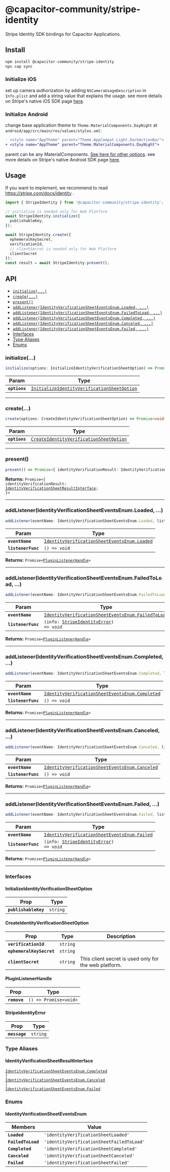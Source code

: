 # @capacitor-community/stripe-identity

Stripe Identity SDK bindings for Capacitor Applications.

## Install

```bash
npm install @capacitor-community/stripe-identity
npx cap sync
```

### Initialize iOS

set up camera authorization by adding `NSCameraUsageDescription` in `Info.plist` and add a string value that explains the usage.
see more details on Stripe's native iOS SDK page [here](https://stripe.com/docs/identity/verify-identity-documents?platform=ios&type=new-integration#set-up-camera-authorization).

### Initialize Android

change base application theme to `Theme.MaterialComponents.DayNight` at `android/app/src/main/res/values/styles.xml`:

```diff xml: res/values/styles.xml
- <style name="AppTheme" parent="Theme.AppCompat.Light.DarkActionBar">
+ <style name="AppTheme" parent="Theme.MaterialComponents.DayNight">
```

parent can be any MaterialComponents. [See here for other options](https://m2.material.io/develop/android/theming/dark/).
see more details on Stripe's native Android SDK page [here](https://stripe.com/docs/identity/verify-identity-documents?platform=android&type=new-integration#set-up-material-theme).

## Usage

If you want to implement, we recommend to read https://stripe.com/docs/identity .

```ts
import { StripeIdentity } from '@capacitor-community/stripe-identity';

// initialize is needed only for Web Platform
await StripeIdentity.initialize({
  publishableKey,
});

await StripeIdentity.create({
  ephemeralKeySecret,
  verificationId,
  // clientSecret is needed only for Web Platform
  clientSecret
});
const result = await StripeIdentity.present();
```

## API

<docgen-index>

* [`initialize(...)`](#initialize)
* [`create(...)`](#create)
* [`present()`](#present)
* [`addListener(IdentityVerificationSheetEventsEnum.Loaded, ...)`](#addlisteneridentityverificationsheeteventsenumloaded)
* [`addListener(IdentityVerificationSheetEventsEnum.FailedToLoad, ...)`](#addlisteneridentityverificationsheeteventsenumfailedtoload)
* [`addListener(IdentityVerificationSheetEventsEnum.Completed, ...)`](#addlisteneridentityverificationsheeteventsenumcompleted)
* [`addListener(IdentityVerificationSheetEventsEnum.Canceled, ...)`](#addlisteneridentityverificationsheeteventsenumcanceled)
* [`addListener(IdentityVerificationSheetEventsEnum.Failed, ...)`](#addlisteneridentityverificationsheeteventsenumfailed)
* [Interfaces](#interfaces)
* [Type Aliases](#type-aliases)
* [Enums](#enums)

</docgen-index>

<docgen-api>
<!--Update the source file JSDoc comments and rerun docgen to update the docs below-->

### initialize(...)

```typescript
initialize(options: InitializeIdentityVerificationSheetOption) => Promise<void>
```

| Param         | Type                                                                                                            |
| ------------- | --------------------------------------------------------------------------------------------------------------- |
| **`options`** | <code><a href="#initializeidentityverificationsheetoption">InitializeIdentityVerificationSheetOption</a></code> |

--------------------


### create(...)

```typescript
create(options: CreateIdentityVerificationSheetOption) => Promise<void>
```

| Param         | Type                                                                                                    |
| ------------- | ------------------------------------------------------------------------------------------------------- |
| **`options`** | <code><a href="#createidentityverificationsheetoption">CreateIdentityVerificationSheetOption</a></code> |

--------------------


### present()

```typescript
present() => Promise<{ identityVerificationResult: IdentityVerificationSheetResultInterface; }>
```

**Returns:** <code>Promise&lt;{ identityVerificationResult: <a href="#identityverificationsheetresultinterface">IdentityVerificationSheetResultInterface</a>; }&gt;</code>

--------------------


### addListener(IdentityVerificationSheetEventsEnum.Loaded, ...)

```typescript
addListener(eventName: IdentityVerificationSheetEventsEnum.Loaded, listenerFunc: () => void) => Promise<PluginListenerHandle>
```

| Param              | Type                                                                                                       |
| ------------------ | ---------------------------------------------------------------------------------------------------------- |
| **`eventName`**    | <code><a href="#identityverificationsheeteventsenum">IdentityVerificationSheetEventsEnum.Loaded</a></code> |
| **`listenerFunc`** | <code>() =&gt; void</code>                                                                                 |

**Returns:** <code>Promise&lt;<a href="#pluginlistenerhandle">PluginListenerHandle</a>&gt;</code>

--------------------


### addListener(IdentityVerificationSheetEventsEnum.FailedToLoad, ...)

```typescript
addListener(eventName: IdentityVerificationSheetEventsEnum.FailedToLoad, listenerFunc: (info: StripeIdentityError) => void) => Promise<PluginListenerHandle>
```

| Param              | Type                                                                                                             |
| ------------------ | ---------------------------------------------------------------------------------------------------------------- |
| **`eventName`**    | <code><a href="#identityverificationsheeteventsenum">IdentityVerificationSheetEventsEnum.FailedToLoad</a></code> |
| **`listenerFunc`** | <code>(info: <a href="#stripeidentityerror">StripeIdentityError</a>) =&gt; void</code>                           |

**Returns:** <code>Promise&lt;<a href="#pluginlistenerhandle">PluginListenerHandle</a>&gt;</code>

--------------------


### addListener(IdentityVerificationSheetEventsEnum.Completed, ...)

```typescript
addListener(eventName: IdentityVerificationSheetEventsEnum.Completed, listenerFunc: () => void) => Promise<PluginListenerHandle>
```

| Param              | Type                                                                                                          |
| ------------------ | ------------------------------------------------------------------------------------------------------------- |
| **`eventName`**    | <code><a href="#identityverificationsheeteventsenum">IdentityVerificationSheetEventsEnum.Completed</a></code> |
| **`listenerFunc`** | <code>() =&gt; void</code>                                                                                    |

**Returns:** <code>Promise&lt;<a href="#pluginlistenerhandle">PluginListenerHandle</a>&gt;</code>

--------------------


### addListener(IdentityVerificationSheetEventsEnum.Canceled, ...)

```typescript
addListener(eventName: IdentityVerificationSheetEventsEnum.Canceled, listenerFunc: () => void) => Promise<PluginListenerHandle>
```

| Param              | Type                                                                                                         |
| ------------------ | ------------------------------------------------------------------------------------------------------------ |
| **`eventName`**    | <code><a href="#identityverificationsheeteventsenum">IdentityVerificationSheetEventsEnum.Canceled</a></code> |
| **`listenerFunc`** | <code>() =&gt; void</code>                                                                                   |

**Returns:** <code>Promise&lt;<a href="#pluginlistenerhandle">PluginListenerHandle</a>&gt;</code>

--------------------


### addListener(IdentityVerificationSheetEventsEnum.Failed, ...)

```typescript
addListener(eventName: IdentityVerificationSheetEventsEnum.Failed, listenerFunc: (info: StripeIdentityError) => void) => Promise<PluginListenerHandle>
```

| Param              | Type                                                                                                       |
| ------------------ | ---------------------------------------------------------------------------------------------------------- |
| **`eventName`**    | <code><a href="#identityverificationsheeteventsenum">IdentityVerificationSheetEventsEnum.Failed</a></code> |
| **`listenerFunc`** | <code>(info: <a href="#stripeidentityerror">StripeIdentityError</a>) =&gt; void</code>                     |

**Returns:** <code>Promise&lt;<a href="#pluginlistenerhandle">PluginListenerHandle</a>&gt;</code>

--------------------


### Interfaces


#### InitializeIdentityVerificationSheetOption

| Prop                 | Type                |
| -------------------- | ------------------- |
| **`publishableKey`** | <code>string</code> |


#### CreateIdentityVerificationSheetOption

| Prop                     | Type                | Description                                           |
| ------------------------ | ------------------- | ----------------------------------------------------- |
| **`verificationId`**     | <code>string</code> |                                                       |
| **`ephemeralKeySecret`** | <code>string</code> |                                                       |
| **`clientSecret`**       | <code>string</code> | This client secret is used only for the web platform. |


#### PluginListenerHandle

| Prop         | Type                                      |
| ------------ | ----------------------------------------- |
| **`remove`** | <code>() =&gt; Promise&lt;void&gt;</code> |


#### StripeIdentityError

| Prop          | Type                |
| ------------- | ------------------- |
| **`message`** | <code>string</code> |


### Type Aliases


#### IdentityVerificationSheetResultInterface

<code><a href="#identityverificationsheeteventsenum">IdentityVerificationSheetEventsEnum.Completed</a> | <a href="#identityverificationsheeteventsenum">IdentityVerificationSheetEventsEnum.Canceled</a> | <a href="#identityverificationsheeteventsenum">IdentityVerificationSheetEventsEnum.Failed</a></code>


### Enums


#### IdentityVerificationSheetEventsEnum

| Members            | Value                                                |
| ------------------ | ---------------------------------------------------- |
| **`Loaded`**       | <code>'identityVerificationSheetLoaded'</code>       |
| **`FailedToLoad`** | <code>'identityVerificationSheetFailedToLoad'</code> |
| **`Completed`**    | <code>'identityVerificationSheetCompleted'</code>    |
| **`Canceled`**     | <code>'identityVerificationSheetCanceled'</code>     |
| **`Failed`**       | <code>'identityVerificationSheetFailed'</code>       |

</docgen-api>
